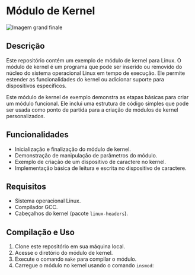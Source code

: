 # Módulo de Kernel
![Imagem grand finale](https://github.com/jvfxavier03/kernelmodulo/blob/main/Print%20Voc%C3%AA%20Passou/grand%20finale.png)


## Descrição

Este repositório contém um exemplo de módulo de kernel para Linux. O módulo de kernel é um programa que pode ser inserido ou removido do núcleo do sistema operacional Linux em tempo de execução. Ele permite estender as funcionalidades do kernel ou adicionar suporte para dispositivos específicos.

Este módulo de kernel de exemplo demonstra as etapas básicas para criar um módulo funcional. Ele inclui uma estrutura de código simples que pode ser usada como ponto de partida para a criação de módulos de kernel personalizados.

## Funcionalidades

- Inicialização e finalização do módulo de kernel.
- Demonstração de manipulação de parâmetros do módulo.
- Exemplo de criação de um dispositivo de caractere no kernel.
- Implementação básica de leitura e escrita no dispositivo de caractere.

## Requisitos

- Sistema operacional Linux.
- Compilador GCC.
- Cabeçalhos do kernel (pacote `linux-headers`).

## Compilação e Uso

1. Clone este repositório em sua máquina local.
2. Acesse o diretório do módulo de kernel.
3. Execute o comando `make` para compilar o módulo.
4. Carregue o módulo no kernel usando o comando `insmod`:
